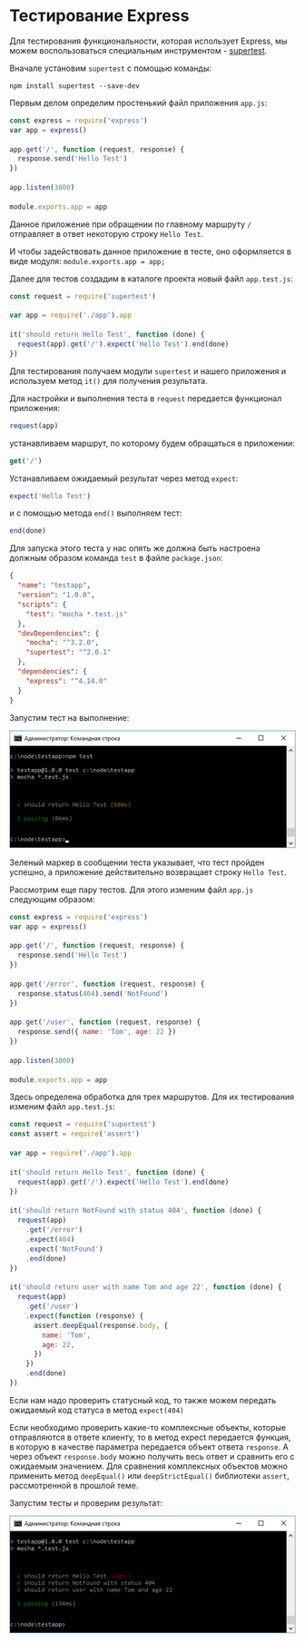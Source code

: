 # Тестирование Express

Для тестирования функциональности, которая использует Express, мы можем воспользоваться специальным инструментом - [supertest](https://www.npmjs.com/package/supertest).

Вначале установим `supertest` с помощью команды:

```
npm install supertest --save-dev
```

Первым делом определим простенький файл приложения `app.js`:

```js
const express = require('express')
var app = express()

app.get('/', function (request, response) {
  response.send('Hello Test')
})

app.listen(3000)

module.exports.app = app
```

Данное приложение при обращении по главному маршруту `/` отправляет в ответ некоторую строку `Hello Test`.

И чтобы задействовать данное приложение в тесте, оно оформляется в виде модуля: `module.exports.app = app;`

Далее для тестов создадим в каталоге проекта новый файл `app.test.js`:

```js
const request = require('supertest')

var app = require('./app').app

it('should return Hello Test', function (done) {
  request(app).get('/').expect('Hello Test').end(done)
})
```

Для тестирования получаем модули `supertest` и нашего приложения и используем метод `it()` для получения результата.

Для настройки и выполнения теста в `request` передается функционал приложения:

```js
request(app)
```

устанавливаем маршрут, по которому будем обращаться в приложении:

```js
get('/')
```

Устанавливаем ожидаемый результат через метод `expect`:

```js
expect('Hello Test')
```

и с помощью метода `end()` выполняем тест:

```js
end(done)
```

Для запуска этого теста у нас опять же должна быть настроена должным образом команда `test` в файле `package.json`:

```json
{
  "name": "testapp",
  "version": "1.0.0",
  "scripts": {
    "test": "mocha *.test.js"
  },
  "devDependencies": {
    "mocha": "^3.2.0",
    "supertest": "^2.0.1"
  },
  "dependencies": {
    "express": "^4.14.0"
  }
}
```

Запустим тест на выполнение:

![5.6.png](5.6.png)

Зеленый маркер в сообщении теста указывает, что тест пройден успешно, а приложение действительно возвращает строку `Hello Test`.

Рассмотрим еще пару тестов. Для этого изменим файл `app.js` следующим образом:

```js
const express = require('express')
var app = express()

app.get('/', function (request, response) {
  response.send('Hello Test')
})

app.get('/error', function (request, response) {
  response.status(404).send('NotFound')
})

app.get('/user', function (request, response) {
  response.send({ name: 'Tom', age: 22 })
})

app.listen(3000)

module.exports.app = app
```

Здесь определена обработка для трех маршрутов. Для их тестирования изменим файл `app.test.js`:

```js
const request = require('supertest')
const assert = require('assert')

var app = require('./app').app

it('should return Hello Test', function (done) {
  request(app).get('/').expect('Hello Test').end(done)
})

it('should return NotFound with status 404', function (done) {
  request(app)
    .get('/error')
    .expect(404)
    .expect('NotFound')
    .end(done)
})

it('should return user with name Tom and age 22', function (done) {
  request(app)
    .get('/user')
    .expect(function (response) {
      assert.deepEqual(response.body, {
        name: 'Tom',
        age: 22,
      })
    })
    .end(done)
})
```

Если нам надо проверить статусный код, то также можем передать ожидаемый код статуса в метод `expect(404)`

Если необходимо проверить какие-то комплексные объекты, которые отправляются в ответе клиенту, то в метод expect передается функция, в которую в качестве параметра передается объект ответа `response`. А через объект `response.body` можно получить весь ответ и сравнить его с ожидаемым значением. Для сравнения комплексных объектов можно применить метод `deepEqual()` или `deepStrictEqual()` библиотеки `assert`, рассмотренной в прошлой теме.

Запустим тесты и проверим результат:

![5.7.png](5.7.png)
